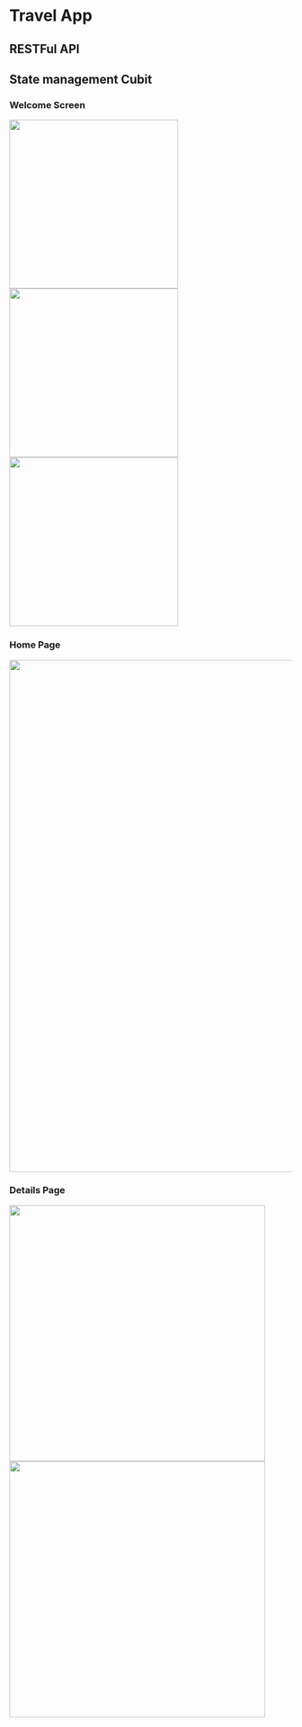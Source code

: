 # Travel App
## RESTFul API
## State management Cubit

### Welcome Screen
<img src="screenshots/1.png" width="300"> <img src="screenshots/2.png" width="300"> <img src="screenshots/3.png" width="300">

### Home Page
<img src="screenshots/4.png" width="910"> 

### Details Page
<img src="screenshots/5.png" width="455"> <img src="screenshots/6.png" width="455">


